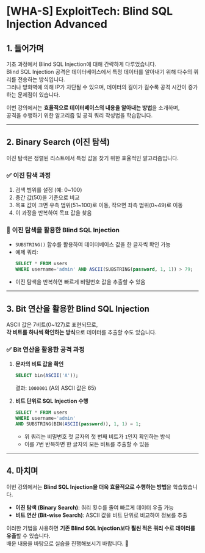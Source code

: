 # [WHA-S] ExploitTech: Blind SQL Injection Advanced

## 1. 들어가며
기초 과정에서 Blind SQL Injection에 대해 간략하게 다루었습니다.  
Blind SQL Injection 공격은 데이터베이스에서 특정 데이터를 알아내기 위해 다수의 쿼리를 전송하는 방식입니다.  
그러나 방화벽에 의해 IP가 차단될 수 있으며, 데이터의 길이가 길수록 공격 시간이 증가하는 문제점이 있습니다.  

이번 강의에서는 **효율적으로 데이터베이스의 내용을 알아내는 방법**을 소개하며,  
공격을 수행하기 위한 알고리즘 및 공격 쿼리 작성법을 학습합니다.

---

## 2. Binary Search (이진 탐색)
이진 탐색은 정렬된 리스트에서 특정 값을 찾기 위한 효율적인 알고리즘입니다.

### ✅ **이진 탐색 과정**
1. 검색 범위를 설정 (예: 0~100)
2. 중간 값(50)을 기준으로 비교
3. 목표 값이 크면 우측 범위(51~100)로 이동, 작으면 좌측 범위(0~49)로 이동
4. 이 과정을 반복하여 목표 값을 찾음

### 📌 **이진 탐색을 활용한 Blind SQL Injection**
- `SUBSTRING()` 함수를 활용하여 데이터베이스 값을 한 글자씩 확인 가능
- 예제 쿼리:
    ```sql
    SELECT * FROM users 
    WHERE username='admin' AND ASCII(SUBSTRING(password, 1, 1)) > 79;
    ```
- 이진 탐색을 반복하면 빠르게 비밀번호 값을 추출할 수 있음

---

## 3. Bit 연산을 활용한 Blind SQL Injection
ASCII 값은 7비트(0~127)로 표현되므로,  
**각 비트를 하나씩 확인하는 방식**으로 데이터를 추출할 수도 있습니다.

### ✅ **Bit 연산을 활용한 공격 과정**
1. **문자의 비트 값을 확인**  
    ```sql
    SELECT bin(ASCII('A'));
    ```
    결과: `1000001` (A의 ASCII 값은 65)

2. **비트 단위로 SQL Injection 수행**  
    ```sql
    SELECT * FROM users 
    WHERE username='admin' 
    AND SUBSTRING(BIN(ASCII(password)), 1, 1) = 1;
    ```
    - 위 쿼리는 비밀번호 첫 글자의 첫 번째 비트가 `1`인지 확인하는 방식
    - 이를 7번 반복하면 한 글자의 모든 비트를 추출할 수 있음

---

## 4. 마치며
이번 강의에서는 **Blind SQL Injection을 더욱 효율적으로 수행하는 방법**을 학습했습니다.
- **이진 탐색 (Binary Search)**: 쿼리 횟수를 줄여 빠르게 데이터 유출 가능
- **비트 연산 (Bit-wise Search)**: ASCII 값을 비트 단위로 비교하여 정보를 추출

이러한 기법을 사용하면 **기존 Blind SQL Injection보다 훨씬 적은 쿼리 수로 데이터를 유출**할 수 있습니다.  
배운 내용을 바탕으로 실습을 진행해보시기 바랍니다. 🚀
